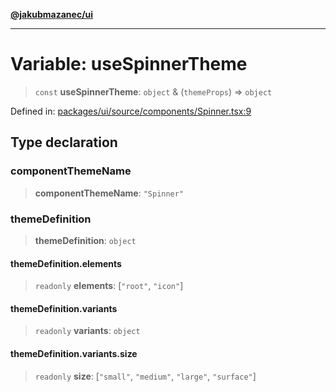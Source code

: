 [**@jakubmazanec/ui**](../README.md)

---

# Variable: useSpinnerTheme

> `const` **useSpinnerTheme**: `object` & (`themeProps`) => `object`

Defined in:
[packages/ui/source/components/Spinner.tsx:9](https://github.com/jakubmazanec/tools/blob/dccfe8e5cee218e88ff4db59e4bf460975897c58/packages/ui/source/components/Spinner.tsx#L9)

## Type declaration

### componentThemeName

> **componentThemeName**: `"Spinner"`

### themeDefinition

> **themeDefinition**: `object`

#### themeDefinition.elements

> `readonly` **elements**: \[`"root"`, `"icon"`\]

#### themeDefinition.variants

> `readonly` **variants**: `object`

#### themeDefinition.variants.size

> `readonly` **size**: \[`"small"`, `"medium"`, `"large"`, `"surface"`\]
